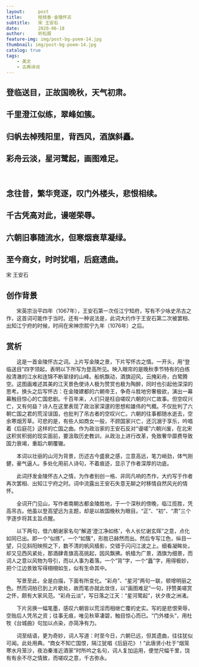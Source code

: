 ```yaml
---
layout:     post
title:      桂枝香·金陵怀古
subtitle:   宋 王安石
date:       2020-06-18
author:     听松阁
feature-img: img/post-bg-poem-14.jpg
thumbnail: img/post-bg-poem-14.jpg
catalog: true
tags:
    - 美文
    - 古典诗词
---
```


## 登临送目，正故国晚秋，天气初肃。
## 千里澄江似练，翠峰如簇。
## 归帆去棹残阳里，背西风，酒旗斜矗。
## 彩舟云淡，星河鹭起，画图难足。
&nbsp;
## 念往昔，繁华竞逐，叹门外楼头，悲恨相续。
## 千古凭高对此，谩嗟荣辱。
## 六朝旧事随流水，但寒烟衰草凝绿。
## 至今商女，时时犹唱，后庭遗曲。

宋 王安石

## 创作背景

　　宋英宗治平四年（1067年），王安石第一次任江宁知府，写有不少咏史吊古之作，这首词可能作于当时。还有一种说法是，此词大约作于王安石第二次被罢相、出知江宁府的时候，时间在宋神宗熙宁九年（1076年）之后。





## 赏析

　　这是一首金陵怀古之词。上片写金陵之景，下片写怀古之情。一开头，用“登临送目”四字领起，表明以下所写为登高所见。映入眼帘的是晚秋季节特有的白练般清澈的江水和连锦不断翠绿的山峰。船帆飘动，酒旗迎风，云掩彩舟，白鹭腾空。这图画难述其美的江天景色使诗人极为赞赏也极为陶醉，同时也引起他深深的思考。换头之后写怀古：在金陵建都的六朝帝王，争奇斗胜地穷奢极欲，演出一幕幕触目惊心的亡国悲剧。千百年来，人们只是枉自嗟叹六朝的兴亡故事。但空叹兴亡，又有何益？诗人在这里表现了政治家深邃的思想和雄伟的气概。不仅批判了六朝亡国之君的荒淫误国，也批判了吊古者的空叹兴亡。六朝的往事都随水逝去，空余寒烟芳草。可悲的是，有些人如商女一般，不顾国家兴亡，还沉溺于享乐，吟唱着《后庭花》这样的亡国之曲。作为政治家的王安石反对“谩嗟”六朝兴废，在北宋这积贫积弱的现实面前，要汲取历史教训，从政治上进行改革，免致奢华靡费导致国力衰竭，重蹈六朝覆辙。

　　本词以壮丽的山河为背景，历述古今盛衰之感，立意高远，笔力峭劲，体气刚健，豪气逼人。多处化用前人诗句，不着痕迹，显示了作者深厚的功底。

　　此词抒发金陵怀古人之情，为作者别创一格、非同凡响的杰作，大约写于作者再次罢相、出知江宁府之时。词中流露出王安石失意无聊之时移情自然风光的情怀。

　　全词开门见山，写作者南朝古都金陵胜地，于一个深秋的傍晚，临江揽胜，凭高吊古。他虽以登高望远为主题，却是以故国晚秋为眼目。“正”、“初”、“肃”三个字逐步将其主旨点醒。

　　以下两句，借六朝谢家名句“解道‘澄江净如练’，令人长忆谢玄晖”之意，点化如同已出。即一个“似练”，一个“如簇”，形胜已赫然而出。然后专写江色，纵目一望，只见斜阳映照之下，数不清的帆风樯影，交错于闪闪江波之上。细看凝眸处，却又见西风紧处，那酒肆青旗高高挑起，因风飘拂。帆樯为广景，酒旗为细景，而词人之意以风物为导引，而以人事为着落。一个“背”字，一个“矗”字，用得极妙，把个江边景致写得栩栩如生，似有生命其中。

　　写景至此，全是白描，下面有所变化。“彩舟”、“星河”两句一联，顿增明丽之色。然而词拍已到上片歇处，故而笔亦就此敛住，以“画图难足”一句，抒赞美嗟赏之怀，颇有大家风范。“彩舟云淡”，写日落之江天：“星河鹭起”，状夕夜之洲渚。

　　下片另换一幅笔墨，感叹六朝皆以荒淫而相继亡覆的史实。写的是悲恨荣辱，空贻后人凭吊之资；往事无痕，唯见秋草凄碧，触目惊心而已。“门外楼头”，用杜牧《台城曲》句加以点染，亦简净有力。

　　词至结语，更为奇妙，词人写道：时至今日，六朝已远，但其遗曲，往往犹似可闻。此处用典。“商女不知亡国恨，隔江犹唱《后庭花》！”此唐贤小杜于“烟笼寒水月笼沙，夜泊秦淮近酒家”时所吟之名句，词人复加运用，便觉尺幅千里，饶有有余不尽之情致，而嗟叹之意，千古弥永。

